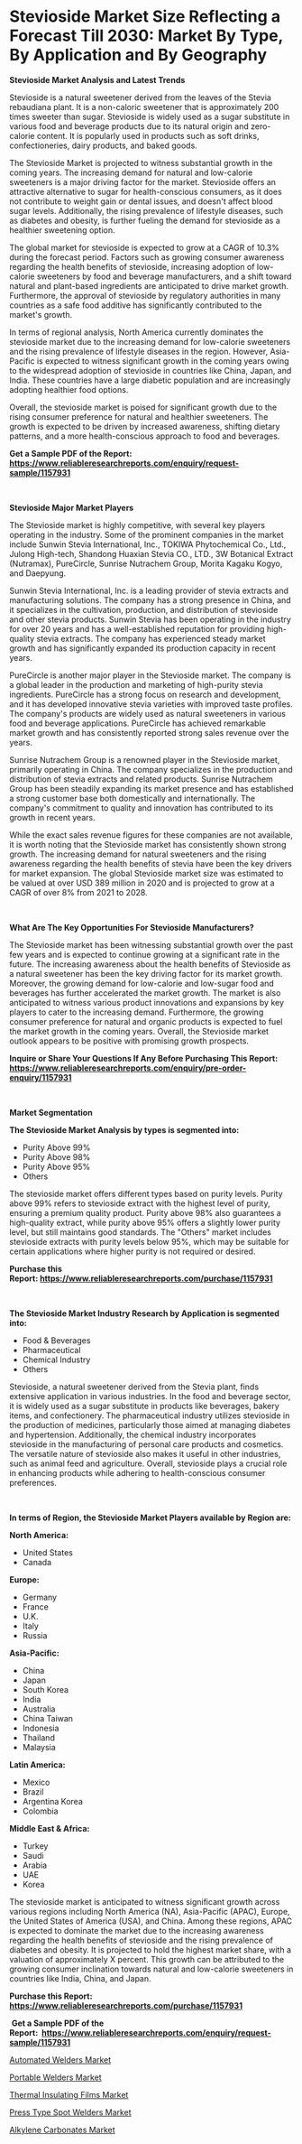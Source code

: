 <p><h1>Stevioside Market Size Reflecting a Forecast Till 2030: Market By Type, By Application and By Geography</h1></p><p><strong>Stevioside Market Analysis and Latest Trends</strong></p>
<p><p>Stevioside is a natural sweetener derived from the leaves of the Stevia rebaudiana plant. It is a non-caloric sweetener that is approximately 200 times sweeter than sugar. Stevioside is widely used as a sugar substitute in various food and beverage products due to its natural origin and zero-calorie content. It is popularly used in products such as soft drinks, confectioneries, dairy products, and baked goods.</p><p>The Stevioside Market is projected to witness substantial growth in the coming years. The increasing demand for natural and low-calorie sweeteners is a major driving factor for the market. Stevioside offers an attractive alternative to sugar for health-conscious consumers, as it does not contribute to weight gain or dental issues, and doesn't affect blood sugar levels. Additionally, the rising prevalence of lifestyle diseases, such as diabetes and obesity, is further fueling the demand for stevioside as a healthier sweetening option.</p><p>The global market for stevioside is expected to grow at a CAGR of 10.3% during the forecast period. Factors such as growing consumer awareness regarding the health benefits of stevioside, increasing adoption of low-calorie sweeteners by food and beverage manufacturers, and a shift toward natural and plant-based ingredients are anticipated to drive market growth. Furthermore, the approval of stevioside by regulatory authorities in many countries as a safe food additive has significantly contributed to the market's growth.</p><p>In terms of regional analysis, North America currently dominates the stevioside market due to the increasing demand for low-calorie sweeteners and the rising prevalence of lifestyle diseases in the region. However, Asia-Pacific is expected to witness significant growth in the coming years owing to the widespread adoption of stevioside in countries like China, Japan, and India. These countries have a large diabetic population and are increasingly adopting healthier food options.</p><p>Overall, the stevioside market is poised for significant growth due to the rising consumer preference for natural and healthier sweeteners. The growth is expected to be driven by increased awareness, shifting dietary patterns, and a more health-conscious approach to food and beverages.</p></p>
<p><strong>Get a Sample PDF of the Report:&nbsp; <a href="https://www.reliableresearchreports.com/enquiry/request-sample/1157931">https://www.reliableresearchreports.com/enquiry/request-sample/1157931</a></strong></p>
<p>&nbsp;</p>
<p><strong>Stevioside Major Market Players</strong></p>
<p><p>The Stevioside market is highly competitive, with several key players operating in the industry. Some of the prominent companies in the market include Sunwin Stevia International, Inc., TOKIWA Phytochemical Co., Ltd., Julong High-tech, Shandong Huaxian Stevia CO., LTD., 3W Botanical Extract (Nutramax), PureCircle, Sunrise Nutrachem Group, Morita Kagaku Kogyo, and Daepyung.</p><p>Sunwin Stevia International, Inc. is a leading provider of stevia extracts and manufacturing solutions. The company has a strong presence in China, and it specializes in the cultivation, production, and distribution of stevioside and other stevia products. Sunwin Stevia has been operating in the industry for over 20 years and has a well-established reputation for providing high-quality stevia extracts. The company has experienced steady market growth and has significantly expanded its production capacity in recent years.</p><p>PureCircle is another major player in the Stevioside market. The company is a global leader in the production and marketing of high-purity stevia ingredients. PureCircle has a strong focus on research and development, and it has developed innovative stevia varieties with improved taste profiles. The company's products are widely used as natural sweeteners in various food and beverage applications. PureCircle has achieved remarkable market growth and has consistently reported strong sales revenue over the years.</p><p>Sunrise Nutrachem Group is a renowned player in the Stevioside market, primarily operating in China. The company specializes in the production and distribution of stevia extracts and related products. Sunrise Nutrachem Group has been steadily expanding its market presence and has established a strong customer base both domestically and internationally. The company's commitment to quality and innovation has contributed to its growth in recent years.</p><p>While the exact sales revenue figures for these companies are not available, it is worth noting that the Stevioside market has consistently shown strong growth. The increasing demand for natural sweeteners and the rising awareness regarding the health benefits of stevia have been the key drivers for market expansion. The global Stevioside market size was estimated to be valued at over USD 389 million in 2020 and is projected to grow at a CAGR of over 8% from 2021 to 2028.</p></p>
<p>&nbsp;</p>
<p><strong>What Are The Key Opportunities For Stevioside Manufacturers?</strong></p>
<p><p>The Stevioside market has been witnessing substantial growth over the past few years and is expected to continue growing at a significant rate in the future. The increasing awareness about the health benefits of Stevioside as a natural sweetener has been the key driving factor for its market growth. Moreover, the growing demand for low-calorie and low-sugar food and beverages has further accelerated the market growth. The market is also anticipated to witness various product innovations and expansions by key players to cater to the increasing demand. Furthermore, the growing consumer preference for natural and organic products is expected to fuel the market growth in the coming years. Overall, the Stevioside market outlook appears to be positive with promising growth prospects.</p></p>
<p><strong>Inquire or Share Your Questions If Any Before Purchasing This Report: <a href="https://www.reliableresearchreports.com/enquiry/pre-order-enquiry/1157931">https://www.reliableresearchreports.com/enquiry/pre-order-enquiry/1157931</a></strong></p>
<p>&nbsp;</p>
<p><strong>Market Segmentation</strong></p>
<p><strong>The Stevioside Market Analysis by types is segmented into:</strong></p>
<p><ul><li>Purity Above 99%</li><li>Purity Above 98%</li><li>Purity Above 95%</li><li>Others</li></ul></p>
<p><p>The stevioside market offers different types based on purity levels. Purity above 99% refers to stevioside extract with the highest level of purity, ensuring a premium quality product. Purity above 98% also guarantees a high-quality extract, while purity above 95% offers a slightly lower purity level, but still maintains good standards. The "Others" market includes stevioside extracts with purity levels below 95%, which may be suitable for certain applications where higher purity is not required or desired.</p></p>
<p><strong>Purchase this Report:&nbsp;<a href="https://www.reliableresearchreports.com/purchase/1157931">https://www.reliableresearchreports.com/purchase/1157931</a></strong></p>
<p>&nbsp;</p>
<p><strong>The Stevioside Market Industry Research by Application is segmented into:</strong></p>
<p><ul><li>Food & Beverages</li><li>Pharmaceutical</li><li>Chemical Industry</li><li>Others</li></ul></p>
<p><p>Stevioside, a natural sweetener derived from the Stevia plant, finds extensive application in various industries. In the food and beverage sector, it is widely used as a sugar substitute in products like beverages, bakery items, and confectionery. The pharmaceutical industry utilizes stevioside in the production of medicines, particularly those aimed at managing diabetes and hypertension. Additionally, the chemical industry incorporates stevioside in the manufacturing of personal care products and cosmetics. The versatile nature of stevioside also makes it useful in other industries, such as animal feed and agriculture. Overall, stevioside plays a crucial role in enhancing products while adhering to health-conscious consumer preferences.</p></p>
<p>&nbsp;</p>
<p><strong>In terms of Region, the Stevioside Market Players available by Region are:</strong></p>
<p>
    <p> <strong> North America: </strong>
        <ul>
            <li>United States</li>
            <li>Canada</li>
        </ul>
        </p> 
    <p> <strong> Europe: </strong>
        <ul>
            <li>Germany</li>
            <li>France</li>
            <li>U.K.</li>
            <li>Italy</li>
            <li>Russia</li>
        </ul>
        </p> 
    <p> <strong> Asia-Pacific: </strong>
        <ul>
            <li>China</li>
            <li>Japan</li>
            <li>South Korea</li>
            <li>India</li>
            <li>Australia</li>
            <li>China Taiwan</li>
            <li>Indonesia</li>
            <li>Thailand</li>
            <li>Malaysia</li>
        </ul>
        </p> 
    <p> <strong> Latin America: </strong>
        <ul>
            <li>Mexico</li>
            <li>Brazil</li>
            <li>Argentina Korea</li>
            <li>Colombia</li>
        </ul>
        </p> 
    <p> <strong> Middle East & Africa: </strong>
        <ul>
            <li>Turkey</li>
            <li>Saudi</li>
            <li>Arabia</li>
            <li>UAE</li>
            <li>Korea</li>
        </ul>
    </p>
    </p>
<p><p>The stevioside market is anticipated to witness significant growth across various regions including North America (NA), Asia-Pacific (APAC), Europe, the United States of America (USA), and China. Among these regions, APAC is expected to dominate the market due to the increasing awareness regarding the health benefits of stevioside and the rising prevalence of diabetes and obesity. It is projected to hold the highest market share, with a valuation of approximately X percent. This growth can be attributed to the growing consumer inclination towards natural and low-calorie sweeteners in countries like India, China, and Japan.</p></p>
<p><strong>Purchase this Report: <a href="https://www.reliableresearchreports.com/purchase/1157931">https://www.reliableresearchreports.com/purchase/1157931</a></strong></p>
<p>&nbsp;<strong>Get a Sample PDF of the Report:&nbsp;&nbsp;<a href="https://www.reliableresearchreports.com/enquiry/request-sample/1157931">https://www.reliableresearchreports.com/enquiry/request-sample/1157931</a></strong></p>
<p><strong></strong></p>
<p><p><a href="https://medium.com/@rosm15203/automated-welders-market-trends-and-market-analysis-forecasted-for-period-2023-2030-4cb10f365c2b">Automated Welders Market</a></p><p><a href="https://medium.com/@nathanl41025/portable-welders-market-comprehensive-assessment-by-type-application-and-geography-87022651ef09">Portable Welders Market</a></p><p><a href="https://github.com/amae102299/Market-Research-Report-List-1/blob/main/thermal-insulating-films-market.md">Thermal Insulating Films Market</a></p><p><a href="https://medium.com/@maryg156987/press-type-spot-welders-market-size-and-market-trends-complete-industry-overview-2023-to-2030-5abf524c669c">Press Type Spot Welders Market</a></p><p><a href="https://github.com/sndrkn/Market-Research-Report-List-1/blob/main/alkylene-carbonates-market.md">Alkylene Carbonates Market</a></p></p>